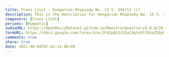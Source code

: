 ```yaml
---
title: Franz Liszt - Hungarian Rhapsody No. 13 S. 244/13 (1)
description: This is the description for Hungarian Rhapsody No. 13 S. 244/13 by Franz Liszt
composers: [Franz Liszt]
periods: [Romantic]
audioURL: https://OpenMusicDataset.github.io/Maestro/maestro-v3.0.0/2011/MIDI-Unprocessed_10_R1_2011_MID--AUDIO_R1-D4_05_Track05_wav.midi
formURL: https://docs.google.com/forms/d/e/1FAIpQLSc5IwC4qtx9lfU5aZS5pMQZQ5Vtcy56SgkLhZdyzN3csSJcTw/viewform
comments: true
share: true
date: 2021-08-08T07:43:13-06:00
---
```

